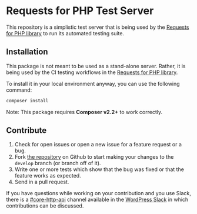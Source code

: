 Requests for PHP Test Server
============================

This repository is a simplistic test server that is being used by the [Requests for PHP library](https://github.com/WordPress/Requests/) to run its automated testing suite.

Installation
------------

This package is not meant to be used as a stand-alone server. Rather, it is being used by the CI testing workflows in the [Requests for PHP library](https://github.com/WordPress/Requests/).

To install it in your local environment anyway, you can use the following command:

```bash
composer install
```

Note: This package requires **Composer v2.2+** to work correctly.

Contribute
----------

1. Check for open issues or open a new issue for a feature request or a bug.
2. Fork [the repository][] on Github to start making your changes to the
    `develop` branch (or branch off of it).
3. Write one or more tests which show that the bug was fixed or that the feature works as expected.
4. Send in a pull request.

If you have questions while working on your contribution and you use Slack, there is
a [#core-http-api] channel available in the [WordPress Slack] in which contributions can be discussed.

[the repository]: https://github.com/RequestsPHP/test-server/
[#core-http-api]: https://wordpress.slack.com/archives/C02BBE29V42
[WordPress Slack]: https://make.wordpress.org/chat/
